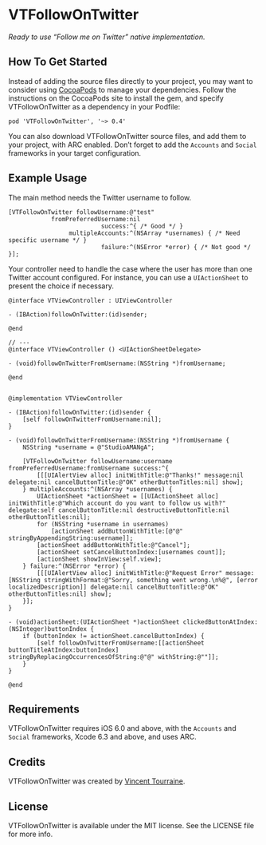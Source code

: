 # VTFollowOnTwitter

_Ready to use “Follow me on Twitter” native implementation._


## How To Get Started

Instead of adding the source files directly to your project, you may want to consider using [CocoaPods](http://cocoapods.org/) to manage your dependencies. Follow the instructions on the CocoaPods site to install the gem, and specify VTFollowOnTwitter as a dependency in your Podfile:

```
pod 'VTFollowOnTwitter', '~> 0.4'
```

You can also download VTFollowOnTwitter source files, and add them to your project, with ARC enabled. Don’t forget to add the `Accounts` and `Social` frameworks in your target configuration.


## Example Usage

The main method needs the Twitter username to follow.

``` objc
[VTFollowOnTwitter followUsername:@"test"
            fromPreferredUsername:nil
                          success:^{ /* Good */ }
                 multipleAccounts:^(NSArray *usernames) { /* Need specific username */ } 
                          failure:^(NSError *error) { /* Not good */ }];
```

Your controller need to handle the case where the user has more than one Twitter account configured. For instance, you can use a `UIActionSheet` to present the choice if necessary.

``` objc
@interface VTViewController : UIViewController

- (IBAction)followOnTwitter:(id)sender;

@end

// ---
@interface VTViewController () <UIActionSheetDelegate>

- (void)followOnTwitterFromUsername:(NSString *)fromUsername;

@end


@implementation VTViewController

- (IBAction)followOnTwitter:(id)sender {
    [self followOnTwitterFromUsername:nil];
}

- (void)followOnTwitterFromUsername:(NSString *)fromUsername {
    NSString *username = @"StudioAMANgA";

    [VTFollowOnTwitter followUsername:username fromPreferredUsername:fromUsername success:^{
        [[[UIAlertView alloc] initWithTitle:@"Thanks!" message:nil delegate:nil cancelButtonTitle:@"OK" otherButtonTitles:nil] show];
    } multipleAccounts:^(NSArray *usernames) {
        UIActionSheet *actionSheet = [[UIActionSheet alloc] initWithTitle:@"Which account do you want to follow us with?" delegate:self cancelButtonTitle:nil destructiveButtonTitle:nil otherButtonTitles:nil];
        for (NSString *username in usernames)
            [actionSheet addButtonWithTitle:[@"@" stringByAppendingString:username]];
        [actionSheet addButtonWithTitle:@"Cancel"];
        [actionSheet setCancelButtonIndex:[usernames count]];
        [actionSheet showInView:self.view];
    } failure:^(NSError *error) {
        [[[UIAlertView alloc] initWithTitle:@"Request Error" message:[NSString stringWithFormat:@"Sorry, something went wrong.\n%@", [error localizedDescription]] delegate:nil cancelButtonTitle:@"OK" otherButtonTitles:nil] show];
    }];
}

- (void)actionSheet:(UIActionSheet *)actionSheet clickedButtonAtIndex:(NSInteger)buttonIndex {
    if (buttonIndex != actionSheet.cancelButtonIndex) {
        [self followOnTwitterFromUsername:[[actionSheet buttonTitleAtIndex:buttonIndex] stringByReplacingOccurrencesOfString:@"@" withString:@""]];
    }
}

@end
```


## Requirements

VTFollowOnTwitter requires iOS 6.0 and above, with the `Accounts` and `Social` frameworks, Xcode 6.3 and above, and uses ARC.


## Credits

VTFollowOnTwitter was created by [Vincent Tourraine](http://www.vtourraine.net).


## License

VTFollowOnTwitter is available under the MIT license. See the LICENSE file for more info.
